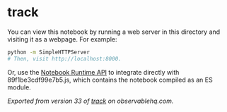 # track

You can view this notebook by running a web server in this directory and
visiting it as a webpage. For example:

```sh
python -m SimpleHTTPServer
# Then, visit http://localhost:8000.
```

Or, use the [Notebook Runtime API](https://github.com/observablehq/notebook-runtime) to
integrate directly with 89f1be3cdf99e7b5.js, which contains the notebook compiled as an
ES module.

*Exported from version 33 of [track](https://observablehq.com/d/89f1be3cdf99e7b5) on observablehq.com.*